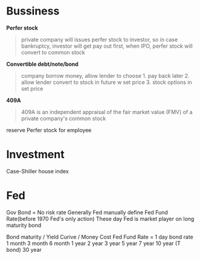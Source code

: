 # Bussiness

**Perfer stock**
> private company will issues perfer stock to investor, so in case bankruptcy, investor will get pay out first, when IPO, perfer stock will convert to common stock

**Convertible debt/note/bond**
> company borrow money, allow lender to choose 1. pay back later 2. allow lender convert to stock in future w set price 3. stock options in set price

**409A**
> 409A is an independent appraisal of the fair market value (FMV) of a private company's common stock

reserve Perfer stock for employee


# Investment

Case-Shiller house index

# Fed
Gov Bond = No risk rate
Generally Fed manually define Fed Fund Rate(before 1970 Fed's only action)
These day Fed is market player on long maturity bond

Bond maturity / Yield Curive / Money Cost
Fed Fund Rate = 1 day bond rate
1 month
3 month
6 month
1 year
2 year
3 year
5 year
7 year
10 year (T bond)
30 year